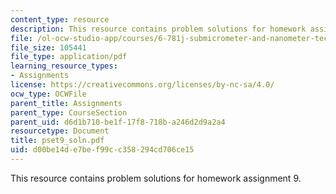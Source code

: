 ```yaml
---
content_type: resource
description: This resource contains problem solutions for homework assignment 9.
file: /ol-ocw-studio-app/courses/6-781j-submicrometer-and-nanometer-technology-spring-2006/d00be14de7bef99cc358294cd706ce15_pset9_soln.pdf
file_size: 105441
file_type: application/pdf
learning_resource_types:
- Assignments
license: https://creativecommons.org/licenses/by-nc-sa/4.0/
ocw_type: OCWFile
parent_title: Assignments
parent_type: CourseSection
parent_uid: d6d1b710-be1f-17f8-718b-a246d2d9a2a4
resourcetype: Document
title: pset9_soln.pdf
uid: d00be14d-e7be-f99c-c358-294cd706ce15
---
```

This resource contains problem solutions for homework assignment 9.